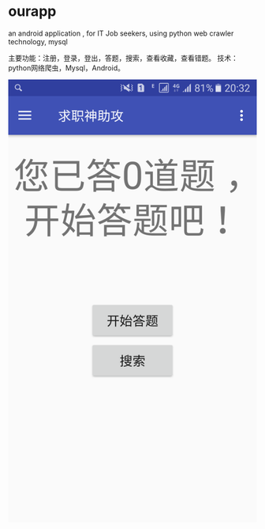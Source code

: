 # ourapp
an android application ,  for IT Job seekers,  using python web crawler technology, mysql 

主要功能：注册，登录，登出，答题，搜索，查看收藏，查看错题。
技术：python网络爬虫，Mysql，Android。

![image text](https://github.com/laceyliao/ourapp/blob/master/效果图/Screenshot_20180716-203237.png)
